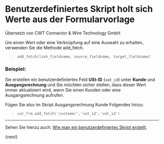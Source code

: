 # Benutzerdefiniertes Skript holt sich Werte aus der Formularvorlage

<span class="text-muted contributed-by">Übersetzt von CWT Connector & Wire Technology GmbH</span> 

Um einen Wert oder eine Verknüpfung auf eine Auswahl zu erhalten, verwenden Sie die Methode add_fetch.

> `add_fetch(link_fieldname, source_fieldname, target_fieldname)`

### Beispiel:

Sie erstellen ein benutzerdefiniertes Feld **USt-ID** (`vat_id`) unter **Kunde** und **Ausgangsrechnung** und Sie möchten sicher stellen, dass dieser Wert immer aktualisiert wird, wenn Sie einen Kunden oder eine Ausgangsrechnung aufrufen.

Fügen Sie also im Skript Ausgangsrechnung Kunde Folgendes hinzu:

> `cur_frm.add_fetch('customer','vat_id','vat_id')`

* * *

Sehen Sie hierzu auch: [Wie man ein benutzerdefiniertes Skript erstellt]({{docs_base_url}}/user/manual/en/customize-erpnext/custom-scripts.html).

{next}

